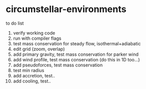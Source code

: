 # circumstellar-environments


to do list

1.  verify working code
2.  run with compiler flags
3.  test mass conservation for steady flow, isothermal+adiabatic
4.  edit grid (zoom, overlap)
5.  add primary gravity, test mass conservation for parker wind
6.  add wind profile, test mass conservation (do this in 1D too...)
7.  add pseudoforces, test mass conservation
8.  test min radius
9.  add accretion, test..
10. add cooling, test..
